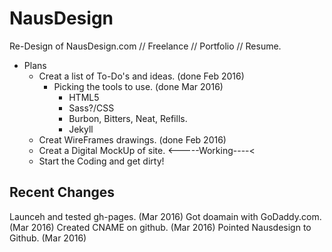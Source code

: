 # NausDesign
Re-Design of NausDesign.com // Freelance // Portfolio // Resume.

- Plans
  - Creat a list of To-Do's and ideas. (done Feb 2016)
    - Picking the tools to use. (done Mar 2016)
      - HTML5
      - Sass?/CSS
      - Burbon, Bitters, Neat, Refills.
      - Jekyll 
  - Creat WireFrames drawings.  (done Feb 2016)
  - Creat a Digital MockUp of site. <-----Working----<
  - Start the Coding and get dirty! 
  

Recent Changes
-----------------------------------------
Launceh and tested gh-pages.  (Mar 2016)
Got doamain with GoDaddy.com.  (Mar 2016)
Created CNAME on github.  (Mar 2016)
Pointed Nausdesign to Github.  (Mar 2016)



  


